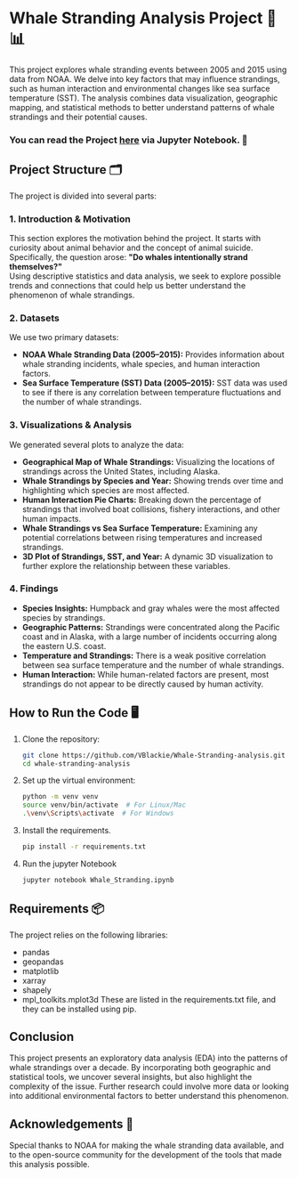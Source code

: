 # Whale Stranding Analysis Project 🐋📊

This project explores whale stranding events between 2005 and 2015 using data from NOAA. We delve into key factors that may influence strandings, such as human interaction and environmental changes like sea surface temperature (SST). The analysis combines data visualization, geographic mapping, and statistical methods to better understand patterns of whale strandings and their potential causes.

### You can read the Project [here](https://github.com/VBlackie/Whale-Stranding/blob/master/Whale%20Stranding.ipynb) via Jupyter Notebook. 📘

## Project Structure 🗂️

The project is divided into several parts:

### 1. **Introduction & Motivation**  
This section explores the motivation behind the project. It starts with curiosity about animal behavior and the concept of animal suicide. Specifically, the question arose: **"Do whales intentionally strand themselves?"**  
Using descriptive statistics and data analysis, we seek to explore possible trends and connections that could help us better understand the phenomenon of whale strandings.

### 2. **Datasets**  
We use two primary datasets:
- **NOAA Whale Stranding Data (2005–2015):** Provides information about whale stranding incidents, whale species, and human interaction factors.
- **Sea Surface Temperature (SST) Data (2005–2015):** SST data was used to see if there is any correlation between temperature fluctuations and the number of whale strandings.

### 3. **Visualizations & Analysis**  
We generated several plots to analyze the data:
- **Geographical Map of Whale Strandings:** Visualizing the locations of strandings across the United States, including Alaska.
- **Whale Strandings by Species and Year:** Showing trends over time and highlighting which species are most affected.
- **Human Interaction Pie Charts:** Breaking down the percentage of strandings that involved boat collisions, fishery interactions, and other human impacts.
- **Whale Strandings vs Sea Surface Temperature:** Examining any potential correlations between rising temperatures and increased strandings.
- **3D Plot of Strandings, SST, and Year:** A dynamic 3D visualization to further explore the relationship between these variables.

### 4. **Findings**  
- **Species Insights:** Humpback and gray whales were the most affected species by strandings.
- **Geographic Patterns:** Strandings were concentrated along the Pacific coast and in Alaska, with a large number of incidents occurring along the eastern U.S. coast.
- **Temperature and Strandings:** There is a weak positive correlation between sea surface temperature and the number of whale strandings.
- **Human Interaction:** While human-related factors are present, most strandings do not appear to be directly caused by human activity.

## How to Run the Code 🖥️

1. Clone the repository:
   ```bash
   git clone https://github.com/VBlackie/Whale-Stranding-analysis.git
   cd whale-stranding-analysis

2. Set up the virtual environment:
   ```bash
   python -m venv venv
   source venv/bin/activate  # For Linux/Mac
   .\venv\Scripts\activate  # For Windows

3. Install the requirements.
   ```bash
   pip install -r requirements.txt

4. Run the jupyter Notebook
   ```bash
   jupyter notebook Whale_Stranding.ipynb

## Requirements 📦
The project relies on the following libraries:

- pandas
- geopandas
- matplotlib
- xarray
- shapely
- mpl_toolkits.mplot3d
These are listed in the requirements.txt file, and they can be installed using pip.

## Conclusion
This project presents an exploratory data analysis (EDA) into the patterns of whale strandings over a decade. By incorporating both geographic and statistical tools, we uncover several insights, but also highlight the complexity of the issue. Further research could involve more data or looking into additional environmental factors to better understand this phenomenon.

## Acknowledgements 🙏
Special thanks to NOAA for making the whale stranding data available, and to the open-source community for the development of the tools that made this analysis possible.
